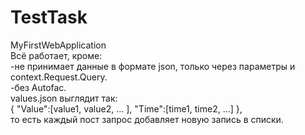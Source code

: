 # TestTask
MyFirstWebApplication<br>
Всё работает, кроме:<br>
	-не принимает данные в формате json, только через параметры и context.Request.Query.<br>
	-без Autofac.<br>
values.json выглядит так:<br>
	{ "Value":[value1, value2, ... ], "Time":[time1, time2, ...] },<br>
	то есть каждый пост запрос добавляет новую запись в списки.<br>
